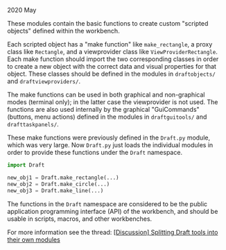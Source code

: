 2020 May

These modules contain the basic functions to create custom "scripted objects"
defined within the workbench.

Each scripted object has a "make function" like `make_rectangle`,
a proxy class like `Rectangle`, and a viewprovider class
like `ViewProviderRectangle`.
Each make function should import the two corresponding classes
in order to create a new object with the correct data
and visual properties for that object.
These classes should be defined in the modules in `draftobjects/`
and `draftviewproviders/`.

The make functions can be used in both graphical and non-graphical
modes (terminal only); in the latter case the viewprovider is not used.
The functions are also used internally by the graphical "GuiCommands"
(buttons, menu actions) defined in the modules in `draftguitools/`
and `drafttaskpanels/`.

These make functions were previously defined in the `Draft.py` module,
which was very large. Now `Draft.py` just loads the individual modules
in order to provide these functions under the `Draft` namespace.

```py
import Draft

new_obj1 = Draft.make_rectangle(...)
new_obj2 = Draft.make_circle(...)
new_obj3 = Draft.make_line(...)
```

The functions in the `Draft` namespace are considered to be the public
application programming interface (API) of the workbench, and should be
usable in scripts, macros, and other workbenches.

For more information see the thread:
[[Discussion] Splitting Draft tools into their own modules](https://forum.freecadweb.org/viewtopic.php?f=23&t=38593&start=10#p341298)
